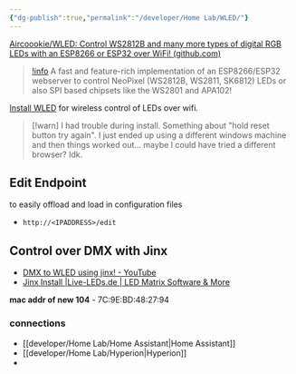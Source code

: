 ```yaml
---
{"dg-publish":true,"permalink":"/developer/Home Lab/WLED/"}
---
```


[Aircoookie/WLED: Control WS2812B and many more types of digital RGB LEDs with an ESP8266 or ESP32 over WiFi! (github.com)](https://github.com/Aircoookie/WLED)

> [!info](https://github.com/Aircoookie/WLED)
> A fast and feature-rich implementation of an ESP8266/ESP32 webserver to control NeoPixel (WS2812B, WS2811, SK6812) LEDs or also SPI based chipsets like the WS2801 and APA102!

[Install WLED](https://install.wled.me/) for wireless control of LEDs over wifi. 

> [!warn] I had trouble during install. Something about "hold reset button try again". I just ended up using a different windows machine and then things worked out... maybe I could have tried a different browser? Idk.

## Edit Endpoint
to easily offload and load in configuration files
- `http://<IPADDRESS>/edit`

## Control over DMX with Jinx
- [DMX to WLED using jinx! - YouTube](https://www.youtube.com/watch?v=K3qnVgu3Txc&t=10s)
- [Jinx Install |Live-LEDs.de | LED Matrix Software & More](http://www.live-leds.de/)

**mac addr of new 104** -  7C:9E:BD:48:27:94

### connections
- [[developer/Home Lab/Home Assistant\|Home Assistant]]
- [[developer/Home Lab/Hyperion\|Hyperion]]
- 